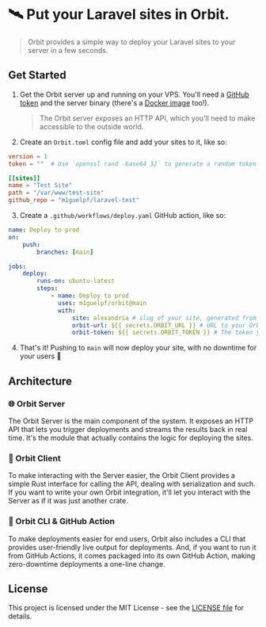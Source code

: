 # 🛰️ Put your Laravel sites in Orbit.

> Orbit provides a simple way to deploy your Laravel sites to your server in a few seconds.

## Get Started

1. Get the Orbit server up and running on your VPS. You'll need a [GitHub token](https://github.com/settings/personal-access-tokens/new) and the server binary (there's a [Docker image](https://github.com/m1guelpf/orbit/pkgs/container/orbit-server) too!).
    > The Orbit server exposes an HTTP API, which you'll need to make accessible to the outside world.
2. Create an `Orbit.toml` config file and add your sites to it, like so:

```toml
version = 1
token = ""  # Use `openssl rand -base64 32` to generate a random token

[[sites]]
name = "Test Site"
path = "/var/www/test-site"
github_repo = "m1guelpf/laravel-test"
```

3. Create a `.github/workflows/deploy.yaml` GitHub action, like so:

```yaml
name: Deploy to prod
on:
    push:
        branches: [main]

jobs:
    deploy:
        runs-on: ubuntu-latest
        steps:
            - name: Deploy to prod
              uses: m1guelpf/orbit@main
              with:
                  site: alexandria # slug of your site, generated from the name above
                  orbit-url: ${{ secrets.ORBIT_URL }} # URL to your Orbit instance
                  orbit-token: ${{ secrets.ORBIT_TOKEN }} # The token you generated on your Orbit config
```

4. That's it! Pushing to `main` will now deploy your site, with no downtime for your users 🎉

## Architecture

### 🌐 Orbit Server

The Orbit Server is the main component of the system. It exposes an HTTP API that lets you trigger deployments and streams the results back in real time. It's the module that actually contains the logic for deploying the sites.

### 🌠 Orbit Client

To make interacting with the Server easier, the Orbit Client provides a simple Rust interface for calling the API, dealing with serialization and such. If you want to write your own Orbit integration, it'll let you interact with the Server as if it was just another crate.

### 🐙 Orbit CLI & GitHub Action

To make deployments easier for end users, Orbit also includes a CLI that provides user-friendly live output for deployments. And, if you want to run it from GitHub Actions, it comes packaged into its own GitHub Action, making zero-downtime deployments a one-line change.

## License

This project is licensed under the MIT License - see the [LICENSE file](LICENSE) for details.

